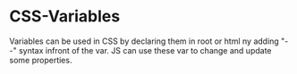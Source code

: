 # CSS-Variables

Variables can be used in CSS by declaring them in root or html ny adding "--" syntax infront of the var.
JS can use these var to change and update some properties.
